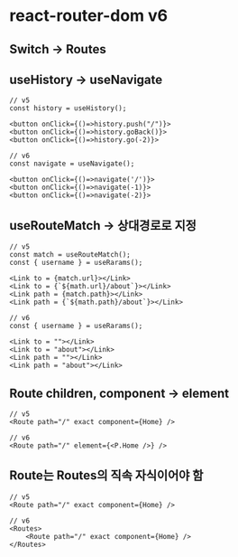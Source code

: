 # react-router-dom v6

## Switch -> Routes

## useHistory -> useNavigate

```JS
// v5
const history = useHistory();
```

```JS
<button onClick={()=>history.push("/")}>
<button onClick={()=>history.goBack()}>
<button onClick={()=>history.go(-2)}>

```

```JS
// v6
const navigate = useNavigate();
```

```JS
<button onClick={()=>navigate('/')}>
<button onClick={()=>navigate(-1)}>
<button onClick={()=>navigate(-2)}>
```

## useRouteMatch -> 상대경로로 지정

```JS
// v5
const match = useRouteMatch();
const { username } = useRarams();
```

```JS
<Link to = {match.url}></Link>
<Link to = {`${math.url}/about`}></Link>
<Link path = {match.path}></Link>
<Link path = {`${math.path}/about`}></Link>
```

```JS
// v6
const { username } = useRarams();
```

```JS
<Link to = ""></Link>
<Link to = "about"></Link>
<Link path = ""></Link>
<Link path = "about"></Link>
```

## Route children, component -> element

```JS
// v5
<Route path="/" exact component={Home} />
```

```JS
// v6
<Route path="/" element={<P.Home />} />
```

## Route는 Routes의 직속 자식이어야 함

```JS
// v5
<Route path="/" exact component={Home} />
```

```JS
// v6
<Routes>
    <Route path="/" exact component={Home} />
</Routes>
```
